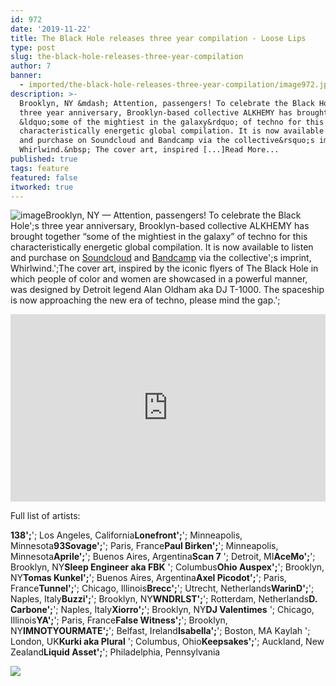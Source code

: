 ```yaml
---
id: 972
date: '2019-11-22'
title: The Black Hole releases three year compilation - Loose Lips
type: post
slug: the-black-hole-releases-three-year-compilation
author: 7
banner:
  - imported/the-black-hole-releases-three-year-compilation/image972.jpeg
description: >-
  Brooklyn, NY &mdash; Attention, passengers! To celebrate the Black Hole&#39;s
  three year anniversary, Brooklyn-based collective ALKHEMY has brought together
  &ldquo;some of the mightiest in the galaxy&rdquo; of techno for this
  characteristically energetic global compilation. It is now available to listen
  and purchase on Soundcloud and Bandcamp via the collective&rsquo;s imprint,
  Whirlwind.&nbsp; The cover art, inspired [...]Read More...
published: true
tags: feature
featured: false
itworked: true
---
```

![image](../imported/the-black-hole-releases-three-year-compilation/image972.jpeg)Brooklyn, NY — Attention, passengers! To celebrate the Black Hole';s three year anniversary, Brooklyn-based collective ALKHEMY has brought together “some of the mightiest in the galaxy” of techno for this characteristically energetic global compilation. It is now available to listen and purchase on [Soundcloud](https://soundcloud.com/alkhemy666/sets/3-years-of-the-black-hole) and [Bandcamp](https://whirlwindtrax.bandcamp.com/album/3-years-of-the-black-hole-protectors-of-the-galaxy-va) via the collective';s imprint, Whirlwind.';The cover art, inspired by the iconic flyers of The Black Hole in which people of color and women are showcased in a powerful manner, was designed by Detroit legend Alan Oldham aka DJ T-1000. The spaceship is now approaching the new era of techno, please mind the gap.';

<iframe width='100%' height='300' scrolling='no' frameborder='no' allow='autoplay' src='https://w.soundcloud.com/player/?url=https%3A//api.soundcloud.com/playlists/928645246&color=%23ff5500&auto_play=false&hide_related=false&show_comments=true&show_user=true&show_reposts=false&show_teaser=true&visual=true'></iframe>

Full list of artists:

**138';**'; Los Angeles, California**Lonefront';**'; Minneapolis, Minnesota**93Sovage';**'; Paris, France**Paul Birken';**'; Minneapolis, Minnesota**Aprile';**'; Buenos Aires, Argentina**Scan 7** '; Detroit, MI**AceMo';**'; Brooklyn, NY**Sleep Engineer aka FBK** '; Columbus**Ohio Auspex';**'; Brooklyn, NY**Tomas Kunkel';**'; Buenos Aires, Argentina**Axel Picodot';**'; Paris, France**Tunnel';**'; Chicago, Illinois**Brecc';**'; Utrecht, Netherlands**WarinD';**'; Naples, Italy**Buzzi';**'; Brooklyn, NY**WNDRLST';**'; Rotterdam, Netherlands**D. Carbone';**'; Naples, Italy**Xiorro';**'; Brooklyn, NY**DJ Valentimes** '; Chicago, Illinois**YA';**'; Paris, France**False Witness';**'; Brooklyn, NY**IMNOTYOURMATE';**'; Belfast, Ireland**Isabella';**'; Boston, MA Kaylah '; London, UK**Kurki aka Plural** '; Columbus, Ohio**Keepsakes';**'; Auckland, New Zealand**Liquid Asset';**'; Philadelphia, Pennsylvania

![](/wp-content/uploads/live/img/wysiwyg/5dd7c7bf5c20b.jpg)